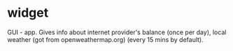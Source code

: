 # widget
GUI - app. Gives info about internet provider's balance (once per day), local weather (got from openweathermap.org) (every 15 mins by default).
